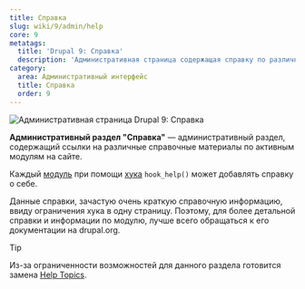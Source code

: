 ```yaml
---
title: Справка
slug: wiki/9/admin/help
core: 9
metatags:
  title: 'Drupal 9: Справка'
  description: 'Административная страница содержащая справку по различным активным модулям.'
category:
  area: Административный интерфейс
  title: Справка
  order: 9
---
```


![Административная страница Drupal 9: Справка](https://i.imgur.com/lTLE7Xk.png)

**Административный раздел "Справка"** — административный раздел, содержащий ссылки на различные справочные материалы по активным модулям на сайте.

Каждый [модуль](../../modules/index.md) при помощи [хука](../../hooks/index.md) `hook_help()` может добавлять справку о себе.

Данные справки, зачастую очень краткую справочную информацию, ввиду ограничения хука в одну страницу. Поэтому, для более детальной справки и информации по модулю, лучше всего обращаться к его документации на drupal.org.

> [!TIP]
> Из-за ограниченности возможностей для данного раздела готовится замена [Help Topics](https://www.drupal.org/project/drupal/issues/2920309).
